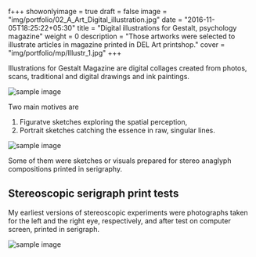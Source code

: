 f+++
showonlyimage = true
draft = false
image = "img/portfolio/02_A_Art_Digital_illustration.jpg"
date = "2016-11-05T18:25:22+05:30"
title = "Digital illustrations for Gestalt, psychology magazine"
weight = 0
description = "Those artworks were selected to illustrate articles in magazine printed in DEL Art printshop."
cover = "img/portfolio/mp/Illustr_1.jpg"
+++

Illustrations for Gestalt Magazine are digital collages created from photos, scans, traditional and digital drawings and ink paintings.

<!--more-->

![sample image](/img/portfolio/mp/Illustr_2.jpg)

Two main motives are 

1. Figuratve sketches exploring the spatial perception,
2. Portrait sketches catching the essence in raw, singular lines.

![sample image](/img/portfolio/mp/Illustr_3.jpg)

Some of them were sketches or visuals prepared for stereo anaglyph compositions printed in serigraphy.

## Stereoscopic serigraph print tests

My earliest versions of stereoscopic experiments were photographs taken for the left and the right eye, respectively, and after test on computer screen, printed in serigraph.

![sample image](/img/portfolio/mp/Illustr_4.jpg)
